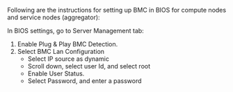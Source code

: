 Following are the instructions for setting up BMC in BIOS for compute nodes and service nodes (aggregator):

In BIOS settings, go to Server Management tab:

1. Enable Plug & Play BMC Detection. 
2. Select BMC Lan Configuration
    * Select IP source as dynamic
    * Scroll down, select user Id, and select root
    * Enable User Status.
    * Select Password, and enter a password
